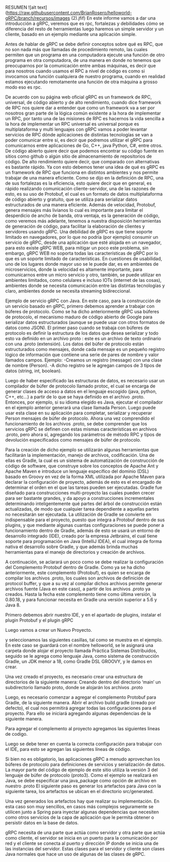 RESUMEN
![alt text](https://raw.githubusercontent.com/BrianRosero/helloworld-gRPC/branch/recursos/images (2).jfif)
En este informe vamos a dar una introducción a gRPC, veremos que es rpc, fortalezas y debilidades cómo se diferencia del resto de herramientas luego haremos un simple servidor y un cliente, basado en un ejemplo mediante una aplicación simple.
 
Antes de hablar de gRPC se debe definir conceptos sobre qué es RPC, que no son nada más que llamadas de procedimiento remoto, las cuales permiten que un programa en una computadora ejecute una función de otro programa en otra computadora, de una manera en donde no tenemos que preocuparnos por la comunicación entre ambas máquinas, es decir que para nosotros cuando usamos el RPC a nivel de código es como si invocamos una función cualquiera de nuestro programa, cuando en realidad estamos ejecutando remotamente una función de otra máquina a grosso modo eso es rpc.
 

 
De acuerdo con su página web oficial gRPC es un framework de RPC, universal, de código abierto y de alto rendimiento, cuando dice framework de RPC nos quiere dar a entender que como un framework va a ser por nosotros gran parte de la lógica común existente a la hora de implementar un RPC, por tanto una de las misiones de RPC es hacernos la vida sencilla a la hora de implementar un RPC universal es
universal porque es multiplataforma y multi lenguajes con gRPC vamos a poder levantar servicios de RPC dónde aplicaciones de distintas tecnologías se van a poder comunicar entre sí, es decir que podremos utilizar el gRPC para comunicarnos entre aplicaciones de Go, C++, java Python, C#, entre otros. De código abierto quiere decir que podemos encontrar su código fuente en sitios como github o algún sitio de almacenamiento de repositorios de código. De alto rendimiento quiere decir, que comparado con alternativas es bastante rápido. Ya con esto debemos tener una idea de qué es gRPC es un framework de RPC que funciona en distintos ambientes y nos permite trabajar de una manera eficiente. 
Como se dijo en la definición de RPC, una de sus fortalezas es la eficiencia, esto quiere decir que en general, es rápido realizando comunicación cliente-servidor, una de las razones de esto, es su uso de Protobuf, el cual es un formato de datos multiplataforma de código abierto y gratuito, que se utiliza para serializar datos estructurados de una manera eficiente. 	Además de velocidad, Protobuf, genera mensajes más livianos lo cual es importante para limitar el desperdicio de ancho de banda, otra ventaja, es la generación de código, como veremos más adelante, tenemos a nuestra disposición herramientas de generación de código, para facilitar la elaboración de clientes y servidores usando gRPC.
Una debilidad de gRPC es que tiene soporte limitado en navegadores, por lo que no podría (por ejemplo) consumir un servicio de gRPC, desde una aplicación que esté alojada en un navegador, para esto existe gRPC WEB, para mitigar un poco este problema, sin embargo, gRPC WEB no soporta todas las características de gRPC por lo que es un soporte limitado de características. 
En cuestiones de usabilidad, uno de los lugares donde mayor uso se le puede dar, es en ambientes de microservicios, donde la velocidad es altamente importante, para comunicarnos entre un micro servicio y otro, también, se puede utilizar en ambientes limitados, como celulares e incluso IOTs (internet de las cosas), ambientes donde se necesita comunicación entre las distintas tecnologías y claro, ambientes donde se necesita streaming bidireccional.

Ejemplo de servicio gRPC con Java.
En este caso, para la construcción de un servicio basado en gRPC, primero debemos aprender a trabajar con búferes de protocolo. Como se ha dicho anteriormente gRPC usa búferes de protocolo, el mecanismo maduro de código abierto de Google para serializar datos estructurados (aunque se puede usar con otros formatos de datos como JSON).
El primer paso cuando se trabaja con búferes de protocolo es definir la estructura de los datos que desea serializar y todo esto va definido en un archivo proto : este es un archivo de texto ordinario con una .proto (extensión). Los datos del búfer de protocolo están estructurados como mensajes, donde cada mensaje es un pequeño registro lógico de información que contiene una serie de pares de nombre y valor llamados campos.
Ejemplo:
-Creamos un registro (message) con una clase de nombre (Person).
-A dicho registro se le agregan campos de 3 tipos de datos (string, int, boolean).


Luego de haber especificado las estructuras de datos, es necesario usar un compilador de búfer de protocolo llamado protoc, el cual se encarga de generar clases de acceso a datos en el lenguaje escogido (java, python, C++, etc...) a partir de lo que se haya definido en el archivo .proto. Entonces, por ejemplo, si su idioma elegido es Java, ejecutar el compilador en el ejemplo anterior generará una clase llamada Person. Luego puede usar esta clase en su aplicación para completar, serializar y recuperar Person mensajes de búfer de protocolo.
Ahora una vez comprendido el funcionamiento de los archivos .proto, se debe comprender que los servicios gRPC se definen con estas mismas características en archivos .proto, pero ahora sí, agregando los parámetros de método RPC y tipos de devolución especificados como mensajes de búfer de protocolo.

Para la creación de dicho ejemplo se utilizarán algunas herramientas que facilitarán la implementación, manejo de archivos, codificación. Una de ellas es Gradle, la cual es un sistema de automatización de construcción de código de software, que construye sobre los conceptos de Apache Ant y Apache Maven e introduce un lenguaje específico del dominio (DSL) basado en Groovy en vez de la forma XML utilizada por Apache Maven para declarar la configuración de proyecto, además de esto es el encargado de determinar el orden en el que las tareas pueden ser ejecutadas. Gradle fue diseñado para construcciones multi-proyecto las cuales pueden crecer para ser bastante grandes, y da apoyo a construcciones incrementales determinando inteligentemente qué partes del árbol de construcción están actualizadas, de modo que cualquier tarea dependiente a aquellas partes no necesitarán ser ejecutada. La utilización de Gradle se convierte en indispensable para el proyecto, puesto que integra a Protobuf dentro de sus plugins, y que mediante algunas cuantas configuraciones se puede poner a funcionamiento dentro de Gradle, además de esto se usará un entorno de desarrollo integrado (IDE), creado por la empresa Jetbrains, el cual tiene soporte para programación en Java (IntelliJ IDEA), el cual integra de forma nativa el desarrollo sobre Gradle, y que además brinda muchas herramientas para el manejo de directorios y creación de archivos.


A continuación, se aclarará un poco como se debe realizar la configuración del Complemento Protobuf dentro de Gradle.
Como ya se ha dicho anteriormente, este complemento (Protobuf), es quien se encarga de compilar los archivos .proto, los cuales son archivos de definición de protocol buffer, y que a su vez al compilar dichos archivos permite generar archivos fuente (Java en este caso), a partir de los archivos .proto ya creados. Hasta la fecha este complemento tiene como última versión, la 0.80.18, y para funcionar necesita en Gradle una versión superior a 5.6 y Java 8.

Primero debemos abrir nuestro IDE, y en el apartado de plugins, instalar el plugin Protobuf y el plugin gRPC


Luego vamos a crear un Nuevo Proyecto.


y seleccionamos las siguientes casillas, tal como se muestra en el ejemplo.
En este caso se guardará con el nombre helloworld, se le asignará una carpeta donde alojar el proyecto llamada Práctica Sistemas Distribuidos, seguido se le agrega como lenguaje Java, como sistema de construcción Gradle, un JDK menor a 18, como Gradle DSL GROOVY, y le damos en crear.






Una vez creado el proyecto, es necesario crear una estructura de directorios de la siguiente manera:
Creando dentro del directorio ‘main’ un subdirectorio llamado proto, donde se alojarán los archivos .proto
 
Luego, es necesario comenzar a agregar el complemento Protobuf para Gradle, de la siguiente manera.
Abrir el archivo build.gradle (creado por defecto), el cual nos permitirá agregar todas las configuraciones para el proyecto. Para ello se iniciará agregando algunas dependencias de la siguiente manera.


Para agregar el complemento al proyecto agregamos las siguientes lineas de codigo.


Luego se debe tener en cuenta la correcta configuración para trabajar con el IDE, para esto se agregan las siguientes líneas de código. 







Si bien no es obligatorio, las aplicaciones gRPC a menudo aprovechan los búferes de protocolo para definiciones de servicios y serialización de datos. La mayor parte del código de ejemplo de este sitio utiliza la versión 3 del lenguaje de búfer de protocolo (proto3). Como el ejemplo se realizará en Java, se debe especificar una java_package como opción de archivo en nuestro .proto
El siguiente paso es generar los artefactos para Java con la siguiente tarea, los artefactos se ubican en el directorio src/generated.




Una vez generados los artefactos hay que realizar su implementación. En esta caso son muy sencillos, en casos más complejos seguramente se utilicen junto a Spring para inyectar algunas dependencias que necesiten como otros servicios de la capa de aplicación que le permita obtener o persistir datos en la base de datos.


gRPC necesita de una parte que actúa como servidor y otra parte que actúa como cliente, el servidor se inicia en un puerto para la comunicación por red y el cliente se conecta al puerto y dirección IP donde se inicia una de las instancias del servidor. Estas clases para el servidor y cliente son clases Java normales que hace un uso de algunas de las clases de gRPC.

